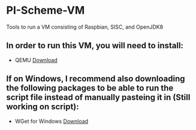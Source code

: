 # PI-Scheme-VM
Tools to run a VM consisting of Raspbian, SISC, and OpenJDK8

## In order to run this VM, you will need to install:

- QEMU [Download](https://www.qemu.org/download/)

## If on Windows, I recommend also downloading the following packages to be able to run the script file instead of manually pasteing it in (Still working on script):

- WGet for Windows [Download](http://gnuwin32.sourceforge.net/packages/wget.htm)






